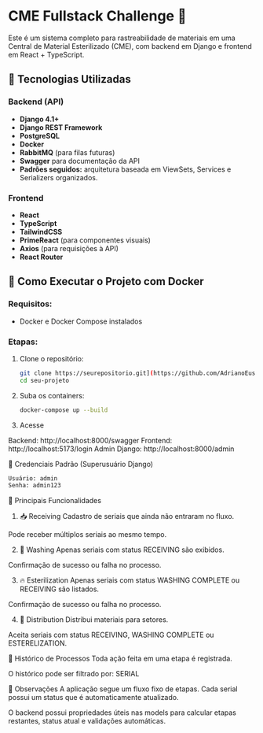 # CME Fullstack Challenge 🚀

Este é um sistema completo para rastreabilidade de materiais em uma Central de Material Esterilizado (CME), com backend em Django e frontend em React + TypeScript.

## 🧰 Tecnologias Utilizadas

### Backend (API)
- **Django 4.1+**
- **Django REST Framework**
- **PostgreSQL**
- **Docker**
- **RabbitMQ** (para filas futuras)
- **Swagger** para documentação da API
- **Padrões seguidos:** arquitetura baseada em ViewSets, Services e Serializers organizados.

### Frontend
- **React**
- **TypeScript**
- **TailwindCSS**
- **PrimeReact** (para componentes visuais)
- **Axios** (para requisições à API)
- **React Router**

## 🐳 Como Executar o Projeto com Docker

### Requisitos:
- Docker e Docker Compose instalados

### Etapas:

1. Clone o repositório:
   ```bash
   git clone https://seurepositorio.git](https://github.com/AdrianoEusebio/cme_fullstack
   cd seu-projeto

2. Suba os containers:
   ```bash
   docker-compose up --build

3. Acesse

Backend: http://localhost:8000/swagger
Frontend: http://localhost:5173/login
Admin Django: http://localhost:8000/admin

🔑 Credenciais Padrão (Superusuário Django)
   ```bash
   Usuário: admin
   Senha: admin123
   ```

🔁 Principais Funcionalidades
1. 📥 Receiving
Cadastro de seriais que ainda não entraram no fluxo.

Pode receber múltiplos seriais ao mesmo tempo.

2. 🧽 Washing
Apenas seriais com status RECEIVING são exibidos.

Confirmação de sucesso ou falha no processo.

3. 🔥 Esterilization
Apenas seriais com status WASHING COMPLETE ou RECEIVING são listados.

Confirmação de sucesso ou falha no processo.

4. 🚚 Distribution
Distribui materiais para setores.

Aceita seriais com status RECEIVING, WASHING COMPLETE ou ESTERELIZATION.

📜 Histórico de Processos
Toda ação feita em uma etapa é registrada.

O histórico pode ser filtrado por: SERIAL

📎 Observações
A aplicação segue um fluxo fixo de etapas.
Cada serial possui um status que é automaticamente atualizado.

O backend possui propriedades úteis nas models para calcular etapas restantes, status atual e validações automáticas.




